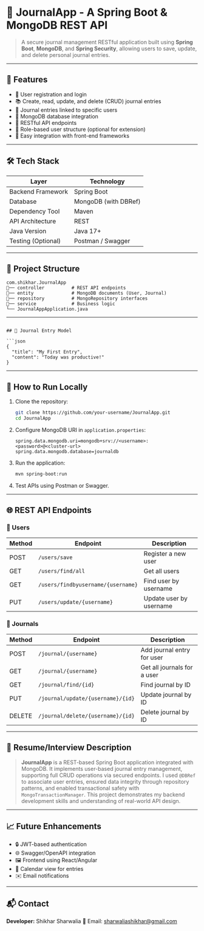 # 📝 JournalApp - A Spring Boot & MongoDB REST API

> A secure journal management RESTful application built using **Spring Boot**, **MongoDB**, and **Spring Security**, allowing users to save, update, and delete personal journal entries.

---

## 📌 Features

* 🔐 User registration and login
* 📚 Create, read, update, and delete (CRUD) journal entries
* 🔗 Journal entries linked to specific users
* 📆 MongoDB database integration
* 📡 RESTful API endpoints
* 📁 Role-based user structure (optional for extension)
* 🚀 Easy integration with front-end frameworks

---

## 🛠️ Tech Stack

| Layer              | Technology           |
| ------------------ | -------------------- |
| Backend Framework  | Spring Boot          |
| Database           | MongoDB (with DBRef) |
| Dependency Tool    | Maven                |
| API Architecture   | REST                 |
| Java Version       | Java 17+             |
| Testing (Optional) | Postman / Swagger    |

---

## 📁 Project Structure

```
com.shikhar.JournalApp
🔹── controller          # REST API endpoints
🔹── entity              # MongoDB documents (User, Journal)
🔹── repository          # MongoRepository interfaces
🔹── service             # Business logic
└── JournalAppApplication.java
```

---


```

## 📓 Journal Entry Model

```json
{
  "title": "My First Entry",
  "content": "Today was productive!"
}
```

---

## 🚀 How to Run Locally

1. Clone the repository:

   ```bash
   git clone https://github.com/your-username/JournalApp.git
   cd JournalApp
   ```

2. Configure MongoDB URI in `application.properties`:

   ```properties
   spring.data.mongodb.uri=mongodb+srv://<username>:<password>@<cluster-url>
   spring.data.mongodb.database=journaldb
   ```

3. Run the application:

   ```bash
   mvn spring-boot:run
   ```

4. Test APIs using Postman or Swagger.

---

## 🌐 REST API Endpoints

### 🔸 Users

| Method | Endpoint                           | Description             |
| ------ | ---------------------------------- | ----------------------- |
| POST   | `/users/save`                      | Register a new user     |
| GET    | `/users/find/all`                  | Get all users           |
| GET    | `/users/findbyusername/{username}` | Find user by username   |
| PUT    | `/users/update/{username}`         | Update user by username |

### 🔹 Journals

| Method | Endpoint                          | Description                 |
| ------ | --------------------------------- | --------------------------- |
| POST   | `/journal/{username}`             | Add journal entry for user  |
| GET    | `/journal/{username}`             | Get all journals for a user |
| GET    | `/journal/find/{id}`              | Find journal by ID          |
| PUT    | `/journal/update/{username}/{id}` | Update journal by ID        |
| DELETE | `/journal/delete/{username}/{id}` | Delete journal by ID        |

---

## 💼 Resume/Interview Description

> **JournalApp** is a REST-based Spring Boot application integrated with MongoDB. It implements user-based journal entry management, supporting full CRUD operations via secured endpoints. I used `@DBRef` to associate user entries, ensured data integrity through repository patterns, and enabled transactional safety with `MongoTransactionManager`. This project demonstrates my backend development skills and understanding of real-world API design.

---

## 📈 Future Enhancements

* 🔒 JWT-based authentication
* 🌐 Swagger/OpenAPI integration
* 🖼️ Frontend using React/Angular
* 📅 Calendar view for entries
* ✉️ Email notifications

---

## 📬 Contact

**Developer:** Shikhar Sharwalia
📧 Email: sharwaliashikhar@gmail.com
